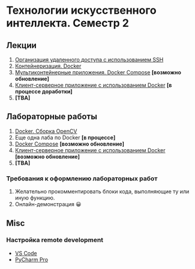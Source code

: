 # Технологии искусственного интеллекта. Семестр 2

## Лекции

1. [Организация удаленного доступа с использованием SSH](lectures/lecture_1/lecture_1.md)
2. [Контейнеризация. Docker](lectures/lecture_2/lecture_2.md)
3. [Мультиконтейнерные приложения. Docker Compose](lectures/lecture_3/lecture_3.md) **[возможно обновление]**
4. [Клиент-серверное приложение с использованием Docker](lectures/lecture_4/lecture_4.md) **[в процессе доработки]**
5. **[TBA]**

## Лабораторные работы

1. [Docker. Сборка OpenCV](labs/lab_1/lab_1.md)
2. Еще одна лаба по Docker **[в процессе]**
3. [Docker Compose](labs/lab_2/lab_2.md) **[возможно обновление]**
4. [Клиент-серверное приложение с использованием Docker](labs/lab_3/lab_3.md) **[возможно обновление]**
5. **[TBA]**

### Требования к оформлению лабораторных работ

1. Желательно прокомментировать блоки кода, выполняющие ту или иную функцию.
2. Онлайн-демонстрация :grinning:

## Misc

### Настройка remote development
- [VS Code](labs/lab_1/vscode_remote.md)
- [PyCharm Pro](labs/lab_1/pycharm_remote.md)